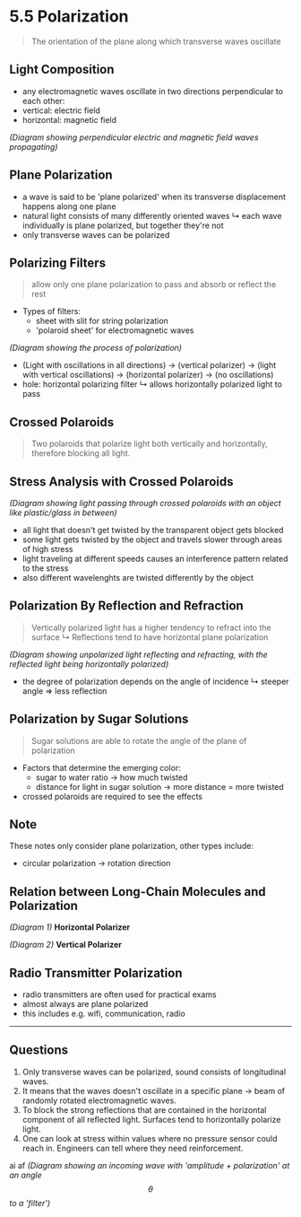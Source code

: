 # 5.5 Polarization
> The orientation of the plane along which transverse waves oscillate

## Light Composition
- any electromagnetic waves oscillate in two directions perpendicular to each other:
- vertical: electric field
- horizontal: magnetic field

*(Diagram showing perpendicular electric and magnetic field waves propagating)*

## Plane Polarization
- a wave is said to be 'plane polarized' when its transverse displacement happens along one plane
- natural light consists of many differently oriented waves
    ↳ each wave individually is plane polarized, but together they're not
- only transverse waves can be polarized

## Polarizing Filters
> allow only one plane polarization to pass and absorb or reflect the rest
- Types of filters:
    - sheet with slit for string polarization
    - 'polaroid sheet' for electromagnetic waves

*(Diagram showing the process of polarization)*
- (Light with oscillations in all directions) -> (vertical polarizer) -> (light with vertical oscillations) -> (horizontal polarizer) -> (no oscillations)
- hole: horizontal polarizing filter 
    ↳ allows horizontally polarized light to pass

## Crossed Polaroids
> Two polaroids that polarize light both vertically and horizontally, therefore blocking all light.

## Stress Analysis with Crossed Polaroids
*(Diagram showing light passing through crossed polaroids with an object like plastic/glass in between)*
- all light that doesn't get twisted by the transparent object gets blocked
- some light gets twisted by the object and travels slower through areas of high stress
- light traveling at different speeds causes an interference pattern related to the stress
- also different wavelenghts are twisted differently by the object

## Polarization By Reflection and Refraction
> Vertically polarized light has a higher tendency to refract into the surface
    ↳ Reflections tend to have horizontal plane polarization

*(Diagram showing unpolarized light reflecting and refracting, with the reflected light being horizontally polarized)*

- the degree of polarization depends on the angle of incidence
    ↳ steeper angle => less reflection

## Polarization by Sugar Solutions
> Sugar solutions are able to rotate the angle of the plane of polarization
- Factors that determine the emerging color:
    - sugar to water ratio -> how much twisted
    - distance for light in sugar solution -> more distance = more twisted
- crossed polaroids are required to see the effects

## Note
These notes only consider plane polarization, other types include:
- circular polarization -> rotation direction

## Relation between Long-Chain Molecules and Polarization
*(Diagram 1)*
**Horizontal Polarizer**

*(Diagram 2)*
**Vertical Polarizer**

## Radio Transmitter Polarization
- radio transmitters are often used for practical exams
- almost always are plane polarized
- this includes e.g. wifi, communication, radio

***

## Questions
1. Only transverse waves can be polarized, sound consists of longitudinal waves.
2. It means that the waves doesn't oscillate in a specific plane -> beam of randomly rotated electromagnetic waves.
3. To block the strong reflections that are contained in the horizontal component of all reflected light. Surfaces tend to horizontally polarize light.
4. One can look at stress within values where no pressure sensor could reach in. Engineers can tell where they need reinforcement.

ai af
*(Diagram showing an incoming wave with 'amplitude + polarization' at an angle $$ \theta $$ to a 'filter')*